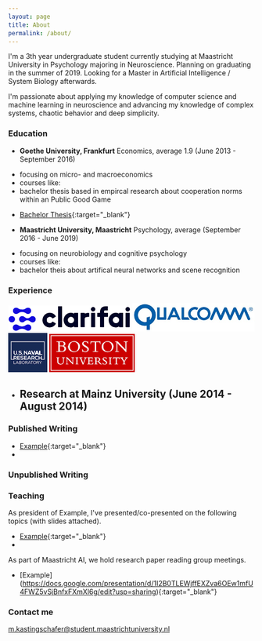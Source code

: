```yaml
---
layout: page
title: About
permalink: /about/
---
```


I'm a 3th year undergraduate student currently studying at Maastricht University in Psychology majoring in Neuroscience. Planning on graduating in the summer of 2019. Looking for a Master in Artificial Intelligence / System Biology afterwards. 

I'm passionate about applying my knowledge of computer science and machine learning in neuroscience and advancing my knowledge of complex systems, chaotic behavior and deep simplicity.


### Education
* **Goethe University, Frankfurt** Economics, average 1.9 (June 2013 - September 2016)
- focusing on micro- and macroeconomics
- courses like: 
- bachelor thesis based in empircal research about cooperation norms within an Public Good Game
* [Bachelor Thesis](http://www.kdnuggets.com/author/adit-deshpande){:target="_blank"}

* **Maastricht University, Maastricht** Psychology, average  (September 2016 - June 2019)
- focusing on neurobiology and cognitive psychology
- courses like:
- bachelor theis about artifical neural networks and scene recognition

### Experience


<img src="/assets/clarifai.png" width="250">                    <img src="/assets/qualcomm.jpg" width="250">                     <img src="/assets/nrl.png" width="80">                     <img src="/assets/bu.gif" width="175">


* **Research at Mainz University** (June 2014 - August 2014)
  - 


### Published Writing 

* [Example](http://www.kdnuggets.com/author/adit-deshpande){:target="_blank"}
*

### Unpublished Writing


### Teaching

As president of Example, I've presented/co-presented on the following topics (with slides attached).

* [Example](http://bit.ly/2xw2T18){:target="_blank"}
* 

As part of Maastricht AI, we hold research paper reading group meetings.

* [Example]
(https://docs.google.com/presentation/d/1I2B0TLEWjffEXZva6OEw1mfU4FWZ5vSjBnfxFXmXl6g/edit?usp=sharing){:target="_blank"}


### Contact me

[m.kastingschafer@student.maastrichtuniversity.nl](mailto:m.kastingschafer@student.maastrichtuniversity.nl)
